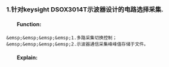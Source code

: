 ### 1.针对keysight DSOX3014T示波器设计的电路选择采集.
  #### &emsp;&emsp;Function:  
    &emsp;&emsp;&emsp;&emsp;1.多路采集切换控制；    
    &emsp;&emsp;&emsp;&emsp;2.示波器通信采集峰峰值存储于文件。  
  #### &emsp;&emsp;Explain:  

            
